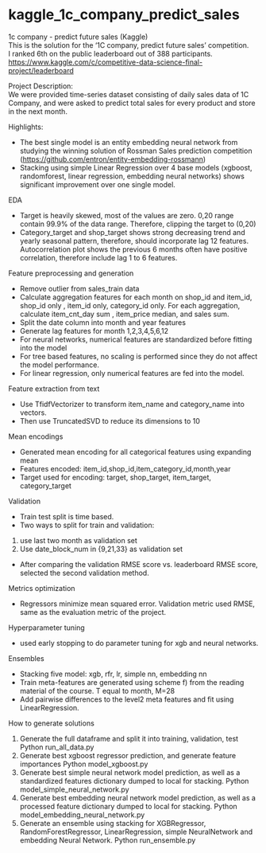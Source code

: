 # kaggle_1c_company_predict_sales    
1c company - predict future sales (Kaggle)    
This is the solution for the ‘1C company, predict future sales’ competition.   
I ranked 6th on the public leaderboard out of 388 participants.   
https://www.kaggle.com/c/competitive-data-science-final-project/leaderboard    


Project Description:    
We were provided time-series dataset consisting of daily sales data of 1C Company, and were asked to predict total sales for every product and store in the next month. 


Highlights:
* The best single model is an entity embedding neural network from studying the winning solution of Rossman Sales prediction competition (https://github.com/entron/entity-embedding-rossmann) 
* Stacking using simple Linear Regression over 4 base models (xgboost, randomforest, linear regression, embedding neural networks) shows significant improvement over one single model.   

EDA  
* Target is heavily skewed, most of the values are zero. 0,20 range contain 99.9% of the data range. Therefore, clipping the target to (0,20)
* Category_target and shop_target shows strong decreasing trend and yearly seasonal pattern, therefore, should incorporate lag 12 features. Autocorrelation plot shows the previous 6 months often have positive correlation, therefore include lag 1 to 6 features.    

Feature preprocessing and generation    
* Remove outlier from sales_train data
* Calculate aggregation features for each month on shop_id and item_id, shop_id only , item_id only, category_id only. For each aggregation, calculate item_cnt_day sum , item_price median, and sales sum. 
* Split the date column into month and year features
* Generate lag features for month 1,2,3,4,5,6,12 
* For neural networks, numerical features are standardized before fitting into the model 
* For tree based features, no scaling is performed since they do not affect the model performance. 
* For linear regression, only numerical features are fed into the model.  

Feature extraction from text    
* Use TfidfVectorizer to transform item_name and category_name into vectors. 
* Then use TruncatedSVD to reduce its dimensions to 10
   
Mean encodings
* Generated mean encoding for all categorical features using expanding mean 
* Features encoded: item_id,shop_id,item_category_id,month,year
* Target used for encoding: target, shop_target, item_target, category_target 


Validation
* Train test split is time based. 
* Two ways to split for train and validation: 
1. use last two month as validation set 
2. Use date_block_num in {9,21,33} as validation set
* After comparing the validation RMSE score vs. leaderboard RMSE score, selected the second validation method. 
    
Metrics optimization
   * Regressors minimize mean squared error. Validation metric used RMSE, same as the evaluation metric of the project. 
      
Hyperparameter tuning
   * used early stopping to do parameter tuning for xgb and neural networks. 
       
Ensembles
   * Stacking five model: xgb, rfr, lr, simple nn, embedding nn 
   * Train meta-features are generated using scheme f) from the reading material of the course. T equal to month, M=28
   * Add pairwise differences to the level2 meta features and fit using LinearRegression. 
   
      
How to generate solutions
   1. Generate the full dataframe and split it into training, validation, test 
Python run_all_data.py 
   2. Generate best xgboost regressor prediction, and generate feature importances 
Python model_xgboost.py
   3. Generate best simple neural network model prediction, as well as a standardized features dictionary dumped to local for stacking. 
Python model_simple_neural_network.py
   4. Generate best embedding neural network model prediction, as well as a processed feature dictionary dumped to local for stacking.
Python model_embedding_neural_network.py
   5. Generate an ensemble using stacking for XGBRegressor, RandomForestRegressor, LinearRegression, simple NeuralNetwork and embedding Neural Network. 
Python run_ensemble.py
